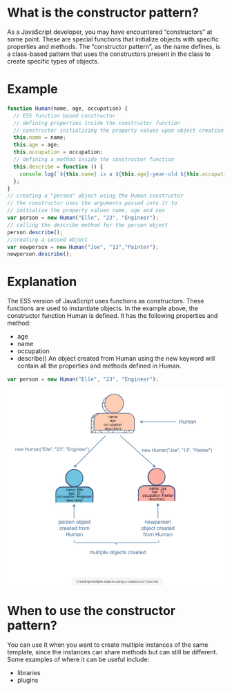 # What is the constructor pattern?
As a JavaScript developer, you may have encountered “constructors” at some point.
These are special functions that initialize objects with specific properties and methods.
The “constructor pattern”, as the name defines, is a class-based pattern that uses the constructors present in the class to create specific types of objects.

# Example
```javascript
function Human(name, age, occupation) {
  // ES5 function based constructor
  // defining properties inside the constructor function
  // constructor initializing the property values upon object creation
  this.name = name;
  this.age = age;
  this.occupation = occupation;
  // defining a method inside the constructor function
  this.describe = function () {
    console.log(`${this.name} is a ${this.age}-year-old ${this.occupation}`);
  };
}
// creating a "person" object using the Human constructor
// the constructor uses the arguments passed into it to
// initialize the property values name, age and sex
var person = new Human("Elle", "23", "Engineer");
// calling the describe method for the person object
person.describe();
//creating a second object
var newperson = new Human("Joe", "13","Painter");
newperson.describe();
```
# Explanation
The ES5 version of JavaScript uses functions as constructors. These functions are used to instantiate objects. In the example above, the constructor function Human is defined. It has the following properties and method:
- age
- name
- occupation
- describe()
An object created from Human using the new keyword will contain all the properties and methods defined in Human.
```javascript
var person = new Human("Elle", "23", "Engineer");
```
![Constructor Pattern](1.png)

# When to use the constructor pattern?
You can use it when you want to create multiple instances of the same template, since the instances can share methods but can still be different. 
Some examples of where it can be useful include:
- libraries
- plugins